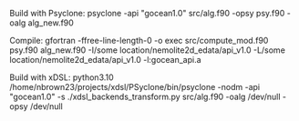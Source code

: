 Build with Psyclone: psyclone -api "gocean1.0" src/alg.f90 -opsy psy.f90 -oalg alg_new.f90

Compile: gfortran -ffree-line-length-0 -o exec src/compute_mod.f90 psy.f90 alg_new.f90 -I/some location/nemolite2d_edata/api_v1.0 -L/some location/nemolite2d_edata/api_v1.0 -l:gocean_api.a

Build with xDSL: python3.10 /home/nbrown23/projects/xdsl/PSyclone/bin/psyclone -nodm  -api "gocean1.0" -s ./xdsl_backends_transform.py src/alg.f90 -oalg /dev/null -opsy /dev/null
